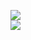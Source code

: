[![](https://img.shields.io/badge/Made%20With-Github%20Spray-lightgrey.svg?style=for-the-badge&logo=github)](https://github.com/Annihil/github-spray#30428)  
[![](https://i.imgur.com/2DrTn0Z.gif)](https://github.com/Annihil/github-spray)